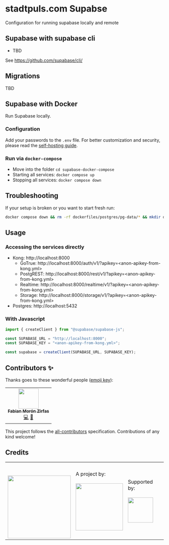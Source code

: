 # stadtpuls.com Supabse

Configuration for running supabase locally and remote

## Supabase with supabase cli

- TBD

See https://github.com/supabase/cli/

## Migrations

TBD

## Supabase with Docker

Run Supabase locally.

### Configuration

Add your passwords to the `.env` file.
For better customization and security, please read the [self-hosting guide](https://supabase.io/docs/guides/self-hosting#running-supabase).

### Run via `docker-compose`

- Move into the folder `cd supabase-docker-compose`
- Starting all services: `docker compose up`
- Stopping all services: `docker compose down`

## Troubleshooting

If your setup is broken or you want to start fresh run:

```bash
docker compose down && rm -rf dockerfiles/postgres/pg-data/* && mkdir dockerfiles/postgres/pg-data && docker rm supabase-db
```

## Usage

### Accessing the services directly

- Kong: http://localhost:8000
  - GoTrue: http://localhost:8000/auth/v1/?apikey=<anon-apikey-from-kong.yml>
  - PostgREST: http://localhost:8000/rest/v1/?apikey=<anon-apikey-from-kong.yml>
  - Realtime: http://localhost:8000/realtime/v1/?apikey=<anon-apikey-from-kong.yml>
  - Storage: http://localhost:8000/storage/v1/?apikey=<anon-apikey-from-kong.yml>
- Postgres: http://localhost:5432

### With Javascript

```js
import { createClient } from "@supabase/supabase-js";

const SUPABASE_URL = "http://localhost:8000";
const SUPABASE_KEY = "<anon-apikey-from-kong.yml>";

const supabase = createClient(SUPABASE_URL, SUPABASE_KEY);
```

## Contributors ✨

Thanks goes to these wonderful people ([emoji key](https://allcontributors.org/docs/en/emoji-key)):

<!-- ALL-CONTRIBUTORS-LIST:START - Do not remove or modify this section -->
<!-- prettier-ignore-start -->
<!-- markdownlint-disable -->
<table>
  <tr>
    <td align="center"><a href="https://fabianmoronzirfas.me/"><img src="https://avatars.githubusercontent.com/u/315106?v=4?s=64" width="64px;" alt=""/><br /><sub><b>Fabian Morón Zirfas</b></sub></a><br /><a href="https://github.com/technologiestiftung/stadtpuls-supabase/commits?author=ff6347" title="Code">💻</a> <a href="https://github.com/technologiestiftung/stadtpuls-supabase/commits?author=ff6347" title="Documentation">📖</a></td>
  </tr>
</table>

<!-- markdownlint-restore -->
<!-- prettier-ignore-end -->

<!-- ALL-CONTRIBUTORS-LIST:END -->

This project follows the [all-contributors](https://github.com/all-contributors/all-contributors) specification. Contributions of any kind welcome!

## Credits

  <table>
    <tr>
      <td>
        <a src="https://citylab-berlin.org/en/start/">
          <br />
          <br />
          <img width="200" src="https://logos.citylab-berlin.org/logo-citylab-berlin.svg" />
        </a>
      </td>
      <td>
        A project by: <a src="https://www.technologiestiftung-berlin.de/en/">
          <br />
          <br />
          <img width="150" src="https://logos.citylab-berlin.org/logo-technologiestiftung-berlin-en.svg" />
        </a>
      </td>
      <td>
        Supported by: <a src="https://www.berlin.de/rbmskzl/en/">
          <br />
          <br />
          <img width="80" src="https://logos.citylab-berlin.org/logo-berlin-senatskanzelei-en.svg" />
        </a>
      </td>
    </tr>
  </table>